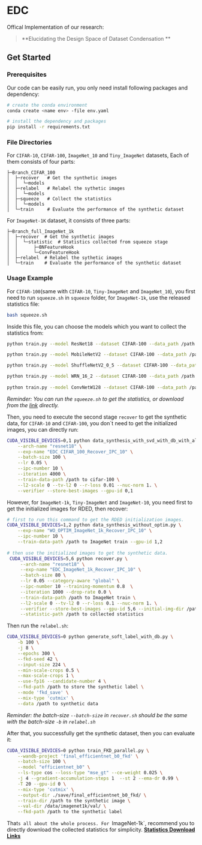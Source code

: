 # EDC

Offical Implementation of our research:

> **Elucidating the Design Space of Dataset Condensation ** <br>


## Get Started

### Prerequisites
Our code can be easily run, you only need install following packages and dependency:
```bash
# create the conda environment
conda create <name env> -file env.yaml

# install the dependency and packages
pip install -r requirements.txt
```

### File Directories
For `CIFAR-10`, `CIFAR-100`, `ImageNet_10` and `Tiny_ImageNet` datasets, Each of them consists of four parts:
```dotenv
├─Branch_CIFAR_100
│  ├─recover   # Get the synthetic images
│  │  └─models
│  ├─relabel   # Relabel the sythetic images
│  │  └─models
│  ├─squeeze   # Collect the statistics
│  │  └─models
│  └─train     # Evaluate the performance of the synthetic dataset
```
For `ImageNet-1K` dataset, it consists of three parts:
```dotenv
├─Branch_full_ImageNet_1k
│  ├─recover  # Get the synthetic images
│  │  └─statistic  # Statistics collected from squeeze stage
│  │      ├─BNFeatureHook
│  │      └─ConvFeatureHook
│  ├─relabel  # Relabel the sythetic images
│  └─train    # Evaluate the performance of the synthetic dataset
```

### Usage Example
For `CIFAR-100`(same with `CIFAR-10`, `Tiny-ImageNet` and `ImageNet_10`), you first need to run `squeeze.sh` in `squeeze` folder, for `ImageNet-1k`, use the released statistics file:
```bash
bash squeeze.sh
```
Inside this file, you can choose the models which you want to collect the statistics from:
```bash
python train.py --model ResNet18 --dataset CIFAR-100 --data_path /path to cifar-100  --squeeze_path /path to collected statistics

python train.py --model MobileNetV2 --dataset CIFAR-100 --data_path /path to cifar-100  --squeeze_path /path to collected statistics

python train.py --model ShuffleNetV2_0_5 --dataset CIFAR-100 --data_path /path to cifar-100  --squeeze_path /path to collected statistics

python train.py --model WRN_16_2 --dataset CIFAR-100 --data_path /path to cifar-100  --squeeze_path /path to collected statistics
 
python train.py --model ConvNetW128 --dataset CIFAR-100 --data_path /path to cifar-100  --squeeze_path /path to collected statistics
```
*Reminder: You can run the `squeeze.sh` to get the statistics, or download from the [link]() directly.*

Then, you need to execute the second stage `recover` to get the synthetic data, for `CIFAR-10` and `CIFAR-100`, you don`t need to get the initialized images, you can directly run:
```bash
CUDA_VISIBLE_DEVICES=0,1 python data_synthesis_with_svd_with_db_with_all_statistic.py \
    --arch-name "resnet18" \
    --exp-name "EDC_CIFAR_100_Recover_IPC_10" \
    --batch-size 100 \
    --lr 0.05 \
    --ipc-number 10 \
    --iteration 4000 \
    --train-data-path /path to cifar-100 \
    --l2-scale 0 --tv-l2 0 --r-loss 0.01 --nuc-norm 1. \
    --verifier --store-best-images --gpu-id 0,1
```
However, for `ImageNet-1k`, `Tiny-ImageNet` and `ImageNet-10`, you need first to get the initialized images for RDED, then recover:
```bash
# first to run this command to get the RDED initialization images.
CUDA_VISIBLE_DEVICES=1,2 python data_synthesis_without_optim.py \
    --exp-name "WO_OPTIM_ImageNet_1k_Recover_IPC_10" \
    --ipc-number 10 \
    --train-data-path /path to ImageNet train --gpu-id 1,2
    
# then use the initialized images to get the synthetic data.
 CUDA_VISIBLE_DEVICES=5,6 python recover.py \
     --arch-name "resnet18" \
     --exp-name "EDC_ImageNet_1k_Recover_IPC_10" \
     --batch-size 80 \
     --lr 0.05 --category-aware "global" \
     --ipc-number 10 --training-momentum 0.8  \
     --iteration 1000 --drop-rate 0.0 \
     --train-data-path /path to ImageNet train \
     --l2-scale 0 --tv-l2 0 --r-loss 0.1 --nuc-norm 1. \
     --verifier --store-best-images --gpu-id 5,6 --initial-img-dir /path to the initialized images \
     --statistic-path /path to collected statistics
```
Then run the `relabel.sh`:
```bash
CUDA_VISIBLE_DEVICES=0 python generate_soft_label_with_db.py \
    -b 100 \
    -j 8 \
    --epochs 300 \
    --fkd-seed 42 \
    --input-size 224 \
    --min-scale-crops 0.5 \
    --max-scale-crops 1 \
    --use-fp16 --candidate-number 4 \
    --fkd-path /path to store the synthetic label \
    --mode 'fkd_save' \
    --mix-type 'cutmix' \
    --data /path to synthetic data
```
*Reminder:  the batch-size `--batch-size` in `recover.sh` should be the same with the batch-size `-b` in `relabel.sh`*

After that, you successfully get the synthetic dataset, then you can evaluate it:
```bash
CUDA_VISIBLE_DEVICES=0 python train_FKD_parallel.py \
    --wandb-project 'final_efficientnet_b0_fkd' \
    --batch-size 100 \
    --model "efficientnet_b0" \
    --ls-type cos --loss-type "mse_gt" --ce-weight 0.025 \
    -j 4 --gradient-accumulation-steps 1  --st 2 --ema-dr 0.99 \
    -T 20 --gpu-id 0 \
    --mix-type 'cutmix' \
    --output-dir ./save/final_efficientnet_b0_fkd/ \
    --train-dir /path to the synthetic image \
    --val-dir /data/imagenet1k/val/ \
    --fkd-path /path to the synthetic label
```

That`s all about the whole process.
For `ImageNet-1k`, recommend you to directly download the collected statistics for simplicity. **[Statistics Download Links]()**








